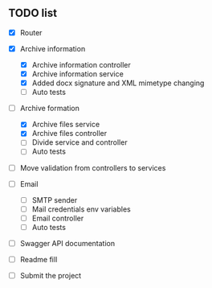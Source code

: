 ## TODO list

- [x] Router

- [x] Archive information
    - [x] Archive information controller
    - [x] Archive information service
    - [x] Added docx signature and XML mimetype changing
    - [ ] Auto tests
    
- [ ] Archive formation 
    - [x] Archive files service 
    - [x] Archive files controller
    - [ ] Divide service and controller
    - [ ] Auto tests

- [ ] Move validation from controllers to services

- [ ] Email 
    - [ ] SMTP sender
    - [ ] Mail credentials env variables
    - [ ] Email controller
    - [ ] Auto tests

- [ ] Swagger API documentation
- [ ] Readme fill
- [ ] Submit the project